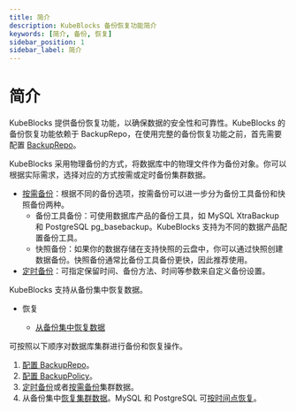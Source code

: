 ```yaml
---
title: 简介
description: KubeBlocks 备份恢复功能简介
keywords: [简介, 备份, 恢复]
sidebar_position: 1
sidebar_label: 简介
---
```


# 简介

KubeBlocks 提供备份恢复功能，以确保数据的安全性和可靠性。KubeBlocks 的备份恢复功能依赖于 BackupRepo，在使用完整的备份恢复功能之前，首先需要配置 [BackupRepo](../backup-and-restore/backup/backup-repo.md)。

KubeBlocks 采用物理备份的方式，将数据库中的物理文件作为备份对象。你可以根据实际需求，选择对应的方式按需或定时备份集群数据。

- [按需备份](../backup-and-restore/backup/on-demand-backup.md)：根据不同的备份选项，按需备份可以进一步分为备份工具备份和快照备份两种。
  - 备份工具备份：可使用数据库产品的备份工具，如 MySQL XtraBackup 和 PostgreSQL pg_basebackup。KubeBlocks 支持为不同的数据产品配置备份工具。
  - 快照备份：如果你的数据存储在支持快照的云盘中，你可以通过快照创建数据备份。快照备份通常比备份工具备份更快，因此推荐使用。
- [定时备份](../backup-and-restore/backup/scheduled-backup.md)：可指定保留时间、备份方法、时间等参数来自定义备份设置。

KubeBlocks 支持从备份集中恢复数据。

- 恢复

  - [从备份集中恢复数据](../backup-and-restore/restore/restore-data-from-backup-set.md)

可按照以下顺序对数据库集群进行备份和恢复操作。

1. [配置 BackupRepo](./backup/backup-repo.md)。
2. [配置 BackupPolicy](./backup/configure-backup-policy.md)。
3. [定时备份](./backup/scheduled-backup.md)或者[按需备份](./backup/on-demand-backup.md)集群数据。
4. 从备份集中[恢复集群数据](./restore/restore-data-from-backup-set.md)。MySQL 和 PostgreSQL 可[按时间点恢复](./restore/pitr.md)。
